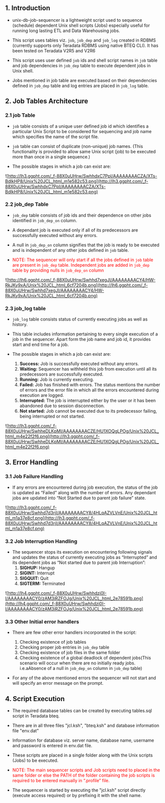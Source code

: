 ## 1. Introduction ##


  * unix-db-job-sequencer is a lightweight script used to sequence (schedule) dependent Unix shell scripts (Jobs) especially useful for running long lasting ETL and Data Warehousing jobs.

  * This script uses tables viz. `job`, `job_dep` and `job_log` created in RDBMS (currently supports only Teradata RDBMS using native BTEQ CLI). It has been tested on Teradata V2R5 and V2R6

  * This script uses user defined `job` ids and shell script names in `job` table and job dependencies in `job_dep` table to execute dependent jobs in Unix shell.

  * Jobs mentioned in job table are executed based on their dependencies defined in `job_dep` table and log entries are placed in `job_log` table.


## 2. Job Tables Architecture ##

### 2.1 job Table ###

  * `job` table consists of a unique user defined job id which identifies a particular Unix Script to be considered for sequencing and job name which specifies the name of the script file.

  * `job` table can consist of duplicate (non-unique) job names. (This functionality is provided to allow same Unix script (job) to be executed more than once in a single sequence.)


  * The possible stages in which a job can exist are:

![http://lh3.ggpht.com/_f-88X0uUHrw/SwhhdxC7PpI/AAAAAAAACZA/XTs-BdlkHP8/Unix%20JCL_html_m1e582c53.png](http://lh3.ggpht.com/_f-88X0uUHrw/SwhhdxC7PpI/AAAAAAAACZA/XTs-BdlkHP8/Unix%20JCL_html_m1e582c53.png)

### 2.2 job\_dep Table ###


  * `job_dep` table consists of job ids and their dependence on other jobs identified in `job_dep_on` column.

  * A dependant job is executed only if all of its predecessors are successfully executed without any errors.

  * A null in `job_dep_on` column signifies that the job is ready to be executed and is independent of any other jobs defined in `job` table.

  * <font color='red'>NOTE: The sequencer will only start if all the jobs defined in <code>job</code> table are present in <code>job_dep</code> table. Independent jobs are added in <code>job_dep</code> table by providing nulls in <code>job_dep_on</code> column</font>

![http://lh6.ggpht.com/_f-88X0uUHrw/Swhhd7xegJI/AAAAAAAACY4/HW-RkJKy9xA/Unix%20JCL_html_6cf7204b.png](http://lh6.ggpht.com/_f-88X0uUHrw/Swhhd7xegJI/AAAAAAAACY4/HW-RkJKy9xA/Unix%20JCL_html_6cf7204b.png)

### 2.3 job\_log table ###

  * `job_log` table consists status of currently executing jobs as well as history.

  * This table includes information pertaining to every single execution of a job in the sequencer. Apart form the job name and job id, it provides start and end time for a job.

  * The possible stages in which a job can exist are:
    1. **Success:** Job is successfully executed without any errors.
    1. **Waiting:** Sequencer has withheld this job from execution until all its predecessors are successfully executed.
    1. **Running:** Job is currently executing.
    1. **Failed:** Job has finished with errors. The status mentions the number of errors and the error file in which all the errors encountered during execution are logged.
    1. **Interrupted:** The job is interrupted either by the user or it has been abandoned due to session disconnection.
    1. **Not started:** Job cannot be executed due to its predecessor failing, being interrupted or not started.

![http://lh3.ggpht.com/_f-88X0uUHrw/SwhheDLKpMI/AAAAAAAACZE/HU1XOQgLPOg/Unix%20JCL_html_m4e22f2f6.png](http://lh3.ggpht.com/_f-88X0uUHrw/SwhheDLKpMI/AAAAAAAACZE/HU1XOQgLPOg/Unix%20JCL_html_m4e22f2f6.png)

## 3. Error Handling ##

### 3.1 Job Failure Handling ###

  * If any errors are encountered during job execution, the status of the job is updated as “Failed” along with the number of errors. Any dependant jobs are updated into “Not Started due to parent job failure” state.

![http://lh3.ggpht.com/_f-88X0uUHrw/Swhhd7d3rjI/AAAAAAAACY8/4HLqAZVLVnE/Unix%20JCL_html_m1a37e8cf.png](http://lh3.ggpht.com/_f-88X0uUHrw/Swhhd7d3rjI/AAAAAAAACY8/4HLqAZVLVnE/Unix%20JCL_html_m1a37e8cf.png)

### 3.2 Job Interruption Handling ###

  * The sequencer stops its execution on encountering following signals and updates the status of currently executing jobs as “Interrupted” and its dependent jobs as “Not started due to parent job Interruption”:
    1. **SIGHUP:** Hangup
    1. **SIGINT:** Interrupt
    1. **SIGQUIT:** Quit
    1. **SIGTERM:** Terminated

![http://lh4.ggpht.com/_f-88X0uUHrw/Swhhdzj0I-I/AAAAAAAACY0/zAM3iRZFOJg/Unix%20JCL_html_2e78591b.png](http://lh4.ggpht.com/_f-88X0uUHrw/Swhhdzj0I-I/AAAAAAAACY0/zAM3iRZFOJg/Unix%20JCL_html_2e78591b.png)

### 3.3 Other Initial error handlers ###

  * There are few other error handlers incorporated in the script:
    1. Checking existence of job tables
    1. Checking proper job entries in `job_dep` table
    1. Checking existence of job files in the same folder
    1. Checking existence of a global deadlock of dependent jobs(This scenario will occur when there are no initially ready jobs. i.e.aAbsence of a null in `job_dep_on` column in `job_dep` table)

  * For any of the above mentioned errors the sequencer will not start and will specify an error message on the prompt.

## 4. Script Execution ##

  * The required database tables can be created by executing tables.sql script in Teradata bteq.

  * There are in all three files "jcl.ksh", "bteq.ksh" and database information file "env.dat"

  * Information for database viz. server name, database name, username and password is entered in env.dat file.

  * These scripts are placed in a single folder along with the Unix scripts (Jobs) to be executed.

  * <font color='red'>NOTE: The main sequencer scripts and Job scripts need to placed in the same folder or else the PATH of the folder containing the job scripts is required to be entered manually in “.profile” file.</font>

  * The sequencer is started by executing the "jcl.ksh" script directly (execute access required) or by prefixing it with the shell name.
